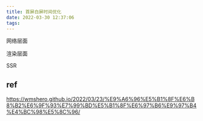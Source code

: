 ```yaml
---
title: 首屏白屏时间优化
date: 2022-03-30 12:37:06
tags:
---
```

网络层面

渲染层面

SSR



## ref
https://wmshero.github.io/2022/03/23/%E9%A6%96%E5%B1%8F%E6%B8%B2%E6%9F%93%E7%99%BD%E5%B1%8F%E6%97%B6%E9%97%B4%E4%BC%98%E5%8C%96/